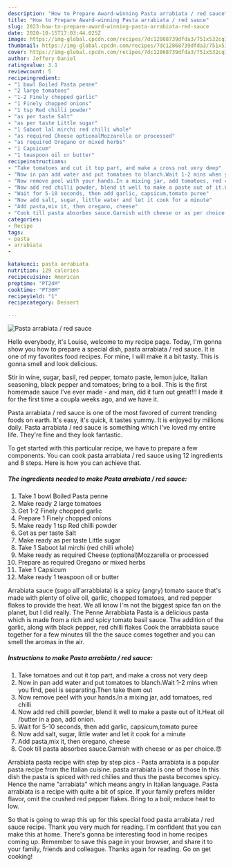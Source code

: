```yaml
---
description: "How to Prepare Award-winning Pasta arrabiata / red sauce"
title: "How to Prepare Award-winning Pasta arrabiata / red sauce"
slug: 2823-how-to-prepare-award-winning-pasta-arrabiata-red-sauce
date: 2020-10-15T17:03:44.025Z
image: https://img-global.cpcdn.com/recipes/7dc12868739dfda3/751x532cq70/pasta-arrabiata-red-sauce-recipe-main-photo.jpg
thumbnail: https://img-global.cpcdn.com/recipes/7dc12868739dfda3/751x532cq70/pasta-arrabiata-red-sauce-recipe-main-photo.jpg
cover: https://img-global.cpcdn.com/recipes/7dc12868739dfda3/751x532cq70/pasta-arrabiata-red-sauce-recipe-main-photo.jpg
author: Jeffery Daniel
ratingvalue: 3.1
reviewcount: 5
recipeingredient:
- "1 bowl Boiled Pasta penne"
- "2 large tomatoes"
- "1-2 Finely chopped garlic"
- "1 Finely chopped onions"
- "1 tsp Red chilli powder"
- "as per taste Salt"
- "as per taste Little sugar"
- "1 Saboot lal mirchi red chilli whole"
- "as required Cheese optionalMozzarella or processed"
- "as required Oregano or mixed herbs"
- "1 Capsicum"
- "1 teaspoon oil or butter"
recipeinstructions:
- "Take tomatoes and cut it top part, and make a cross not very deep"
- "Now in pan add water and put tomatoes to blanch.Wait 1-2 mins when you find, peel is separating.Then take them out"
- "Now remove peel with your hands.In a mixing jar, add tomatoes, red chilli"
- "Now add red chilli powder, blend it well to make a paste out of it.Heat oil /butter in a pan, add onion."
- "Wait for 5-10 seconds, then add garlic, capsicum,tomato puree"
- "Now add salt, sugar, little water and let it cook for a minute"
- "Add pasta,mix it, then oregano, cheese"
- "Cook till pasta absorbes sauce.Garnish with cheese or as per choice.😍"
categories:
- Recipe
tags:
- pasta
- arrabiata
- 

katakunci: pasta arrabiata  
nutrition: 129 calories
recipecuisine: American
preptime: "PT24M"
cooktime: "PT30M"
recipeyield: "1"
recipecategory: Dessert

---
```



![Pasta arrabiata / red sauce](https://img-global.cpcdn.com/recipes/7dc12868739dfda3/751x532cq70/pasta-arrabiata-red-sauce-recipe-main-photo.jpg)

Hello everybody, it's Louise, welcome to my recipe page. Today, I'm gonna show you how to prepare a special dish, pasta arrabiata / red sauce. It is one of my favorites food recipes. For mine, I will make it a bit tasty. This is gonna smell and look delicious.

Stir in wine, sugar, basil, red pepper, tomato paste, lemon juice, Italian seasoning, black pepper and tomatoes; bring to a boil. This is the first homemade sauce I&#39;ve ever made - and man, did it turn out great!!! I made it for the first time a coupla weeks ago, and we have it.

Pasta arrabiata / red sauce is one of the most favored of current trending foods on earth. It's easy, it's quick, it tastes yummy. It is enjoyed by millions daily. Pasta arrabiata / red sauce is something which I've loved my entire life. They're fine and they look fantastic.


To get started with this particular recipe, we have to prepare a few components. You can cook pasta arrabiata / red sauce using 12 ingredients and 8 steps. Here is how you can achieve that.

<!--inarticleads1-->

##### The ingredients needed to make Pasta arrabiata / red sauce:

1. Take 1 bowl Boiled Pasta penne
1. Make ready 2 large tomatoes
1. Get 1-2 Finely chopped garlic
1. Prepare 1 Finely chopped onions
1. Make ready 1 tsp Red chilli powder
1. Get as per taste Salt
1. Make ready as per taste Little sugar
1. Take 1 Saboot lal mirchi (red chilli whole)
1. Make ready as required Cheese (optional)Mozzarella or processed
1. Prepare as required Oregano or mixed herbs
1. Take 1 Capsicum
1. Make ready 1 teaspoon oil or butter


Arrabiata sauce (sugo all&#39;arrabbiata) is a spicy (angry) tomato sauce that&#39;s made with plenty of olive oil, garlic, chopped tomatoes, and red pepper flakes to provide the heat. We all know I&#39;m not the biggest spice fan on the planet, but I did really. The Penne Arrabbiata Pasta is a delicious pasta which is made from a rich and spicy tomato basil sauce. The addition of the garlic, along with black pepper, red chilli flakes Cook the arrabbiata sauce together for a few minutes till the the sauce comes together and you can smell the aromas in the air. 

<!--inarticleads2-->

##### Instructions to make Pasta arrabiata / red sauce:

1. Take tomatoes and cut it top part, and make a cross not very deep
1. Now in pan add water and put tomatoes to blanch.Wait 1-2 mins when you find, peel is separating.Then take them out
1. Now remove peel with your hands.In a mixing jar, add tomatoes, red chilli
1. Now add red chilli powder, blend it well to make a paste out of it.Heat oil /butter in a pan, add onion.
1. Wait for 5-10 seconds, then add garlic, capsicum,tomato puree
1. Now add salt, sugar, little water and let it cook for a minute
1. Add pasta,mix it, then oregano, cheese
1. Cook till pasta absorbes sauce.Garnish with cheese or as per choice.😍


Arrabiata pasta recipe with step by step pics - Pasta arrabiata is a popular pasta recipe from the Italian cuisine. pasta arrabiata is one of those In this dish the pasta is spiced with red chilies and thus the pasta becomes spicy. Hence the name &#34;arrabiata&#34; which means angry in Italian language. Pasta arrabiata is a recipe with quite a bit of spice. If your family prefers milder flavor, omit the crushed red pepper flakes. Bring to a boil; reduce heat to low. 

So that is going to wrap this up for this special food pasta arrabiata / red sauce recipe. Thank you very much for reading. I'm confident that you can make this at home. There's gonna be interesting food in home recipes coming up. Remember to save this page in your browser, and share it to your family, friends and colleague. Thanks again for reading. Go on get cooking!
